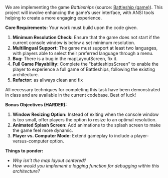 We are implementing the game *Battleships* (source: [Battleship (game)](https://en.wikipedia.org/wiki/Battleship_(game))). This project will involve enhancing the game’s user interface, with ANSI tools helping to create a more engaging experience.

**Core Requirements:**
Your work must build upon the code given. 
1. **Minimum Resolution Check:** Ensure that the game does not start if the current console window is below a set minimum resolution.
2. **Multilingual Support:** The game must support at least two languages, with players able to select their preferred language through a menu.
3. **Bug:** There is a bug in the mapLayoutScreen, fix it.  
4. **Full Game Playability:** Complete the "battleshipsScreen" to enable the player to experience a full game of Battleships, following the existing architecture.
5. **Refactor:** as allways clean and fix

All necessary techniques for completing this task have been demonstrated in class and are available in the current codebase. Best of luck!

**Bonus Objectives (HARDER):**

1. **Window Resizing Option:** Instead of exiting when the console window is too small, offer players the option to resize to an optimal resolution.
2. **Animated Splash Screen:** Add animations to the splash screen to make the game feel more dynamic.
3. **Player vs. Computer Mode:** Extend gameplay to include a player-versus-computer option.

**Things to ponder:**
- *Why isn’t the map layout centered?*
- *How would you implement a logging function for debugging within this architecture?*